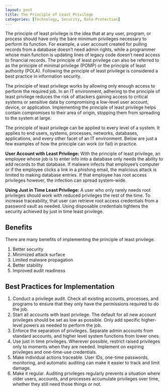 ```yaml
---
layout: post
title: The Principle of Least Privilege
categories: [Technology, Security, Data-Protection]
---
```


The principle of least privilege is the idea that at any user, program, or process should have only the bare minimum privileges necessary to perform its function. For example, a user account created for pulling records from a database doesn’t need admin rights, while a programmer whose main function is updating lines of legacy code doesn’t need access to financial records. The principle of least privilege can also be referred to as the principle of minimal privilege (POMP) or the principle of least authority (POLA). Following the principle of least privilege is considered a best practice in information security.

The principle of least privilege works by allowing only enough access to perform the required job. In an IT environment, adhering to the principle of least privilege reduces the risk of attackers gaining access to critical systems or sensitive data by compromising a low-level user account, device, or application. Implementing the principle of least privilege helps contain compromises to their area of origin, stopping them from spreading to the system at large.

The principle of least privilege can be applied to every level of a system. It applies to end users, systems, processes, networks, databases, applications, and every other facet of an IT environment. Below are just a few examples of how the principle can work (or fail) in practice.

**User Account with Least Privilege:** With the principle of least privilege, an employee whose job is to enter info into a database only needs the ability to add records to that database. If malware infects that employee’s computer or if the employee clicks a link in a phishing email, the malicious attack is limited to making database entries. If that employee has root access privileges however, the infection can spread system-wide.

**Using Just in Time Least Privilege:** A user who only rarely needs root privileges should work with reduced privileges the rest of the time. To increase traceability, that user can retrieve root access credentials from a password vault as needed. Using disposable credentials tightens the security achieved by just in time least privilege.

## Benefits
There are many benefits of implementing the principle of least privilege.

1. Better security
2. Minimized attack surface
3. Limited malware propagation
4. Better stability
5. Improved audit readiness

## Best Practices for Implementation
1. Conduct a privilege audit. Check all existing accounts, processes, and programs to ensure that they only have the permissions required to do the job.
2. Start all accounts with least privilege. The default for all new account privileges should be set as low as possible. Only add specific higher-level powers as needed to perform the job.
3. Enforce the separation of privileges. Separate admin accounts from standard accounts, and higher level system functions from lower ones.
4. Use just in time privileges. Wherever possible, restrict raised privileges only to moments when they are needed. Implement on expiring privileges and one-time-use credentials.
5. Make individual actions traceable. User IDs, one-time passwords, monitoring, and automatic auditing can make it easier to track and limit damage.
6. Make it regular. Auditing privileges regularly prevents a situation where older users, accounts, and processes accumulate privileges over time, whether they still need those things or not.
